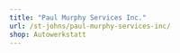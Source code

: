 ```yaml
---
title: "Paul Murphy Services Inc."
url: /st-johns/paul-murphy-services-inc/
shop: Autowerkstatt
---
```

